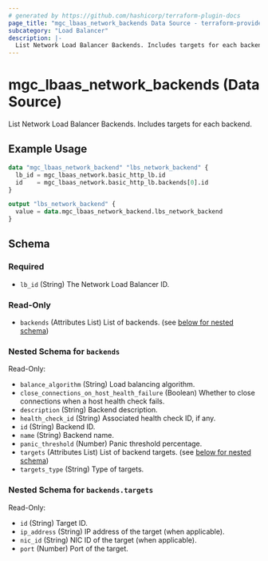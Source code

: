 ```yaml
---
# generated by https://github.com/hashicorp/terraform-plugin-docs
page_title: "mgc_lbaas_network_backends Data Source - terraform-provider-mgc"
subcategory: "Load Balancer"
description: |-
  List Network Load Balancer Backends. Includes targets for each backend.
---
```


# mgc_lbaas_network_backends (Data Source)

List Network Load Balancer Backends. Includes targets for each backend.

## Example Usage

```terraform
data "mgc_lbaas_network_backend" "lbs_network_backend" {
  lb_id = mgc_lbaas_network.basic_http_lb.id
  id    = mgc_lbaas_network.basic_http_lb.backends[0].id
}

output "lbs_network_backend" {
  value = data.mgc_lbaas_network_backend.lbs_network_backend
}
```

<!-- schema generated by tfplugindocs -->
## Schema

### Required

- `lb_id` (String) The Network Load Balancer ID.

### Read-Only

- `backends` (Attributes List) List of backends. (see [below for nested schema](#nestedatt--backends))

<a id="nestedatt--backends"></a>
### Nested Schema for `backends`

Read-Only:

- `balance_algorithm` (String) Load balancing algorithm.
- `close_connections_on_host_health_failure` (Boolean) Whether to close connections when a host health check fails.
- `description` (String) Backend description.
- `health_check_id` (String) Associated health check ID, if any.
- `id` (String) Backend ID.
- `name` (String) Backend name.
- `panic_threshold` (Number) Panic threshold percentage.
- `targets` (Attributes List) List of backend targets. (see [below for nested schema](#nestedatt--backends--targets))
- `targets_type` (String) Type of targets.

<a id="nestedatt--backends--targets"></a>
### Nested Schema for `backends.targets`

Read-Only:

- `id` (String) Target ID.
- `ip_address` (String) IP address of the target (when applicable).
- `nic_id` (String) NIC ID of the target (when applicable).
- `port` (Number) Port of the target.
